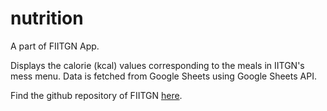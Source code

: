 # nutrition

A part of FIITGN App.

Displays the calorie (kcal) values corresponding to the meals in IITGN's mess menu. Data is fetched from Google Sheets using Google Sheets API.

Find the github repository of FIITGN [here](https://github.com/Reuben27/FIITGN).

